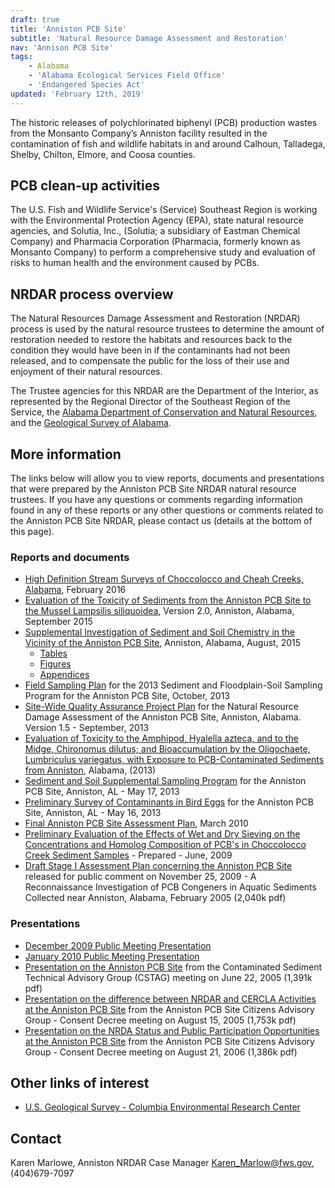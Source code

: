 ```yaml
---
draft: true
title: 'Anniston PCB Site'
subtitle: 'Natural Resource Damage Assessment and Restoration'
nav: 'Annison PCB Site'
tags:
    - Alabama
    - 'Alabama Ecological Services Field Office'
    - 'Endangered Species Act'
updated: 'February 12th, 2019'
---
```


The historic releases of polychlorinated biphenyl (PCB) production wastes from the Monsanto Company’s Anniston facility resulted in the contamination of fish and wildlife habitats in and around Calhoun, Talladega, Shelby, Chilton, Elmore, and Coosa counties.

## PCB clean-up activities

The U.S. Fish and Wildlife Service's (Service) Southeast Region is working with the  Environmental Protection Agency (EPA), state natural resource agencies, and Solutia, Inc., (Solutia; a subsidiary of Eastman Chemical Company) and Pharmacia Corporation (Pharmacia, formerly known as Monsanto Company) to perform a comprehensive study and evaluation of risks to human health and the environment caused by PCBs.

## NRDAR process overview

The Natural Resources Damage Assessment and Restoration (NRDAR) process is used by the natural resource trustees to determine the amount of restoration needed to restore the habitats and resources back to the condition they would have been in if the contaminants had not been released, and to compensate the public for the loss of their use and enjoyment of their natural resources.

The Trustee agencies for this NRDAR are the Department of the Interior, as represented by the Regional Director of the Southeast Region of the Service, the [Alabama Department of Conservation and Natural Resources](http://www.dcnr.state.al.us/), and the [Geological Survey of Alabama](http://www.gsa.state.al.us/).

## More information

The links below will allow you to view reports, documents and presentations that were prepared by the Anniston PCB Site NRDAR natural resource trustees. If you have any questions or comments regarding information found in any of these reports or any other questions or comments related to the Anniston PCB Site NRDAR, please contact us (details at the bottom of this page).

### Reports and documents

- [High Definition Stream Surveys of Choccolocco and Cheah Creeks, Alabama](/pdf/report/choccolocco-creek-high-def-stream-survey-report.pdf), February 2016
- [Evaluation of the Toxicity of Sediments from the Anniston PCB Site to the Mussel Lampsilis siliquoidea](/pdf/report/anniston-mussel-toxicity-report.pdf), Version 2.0, Anniston, Alabama, September 2015
- [Supplemental Investigation of Sediment and Soil Chemistry in the Vicinity of the Anniston PCB Site](/pdf/report/anniston-data-report.pdf), Anniston, Alabama, August, 2015
  - [Tables](/pdf/report/anniston-data-report-tables.pdf)
  - [Figures](/pdf/report/anniston-data-report-figures.pdf)
  - [Appendices](/pdf/report/anniston-data-report-appendices.pdf)
- [Field Sampling Plan](/pdf/plan/anniston-field-sampling-plan.pdf) for the 2013 Sediment and Floodplain-Soil Sampling Program for the Anniston PCB Site, October, 2013
- [Site-Wide Quality Assurance Project Plan](/pdf/plan/anniston-site-wide-quality-assurance-plan.pdf) for the Natural Resource Damage Assessment of the Anniston PCB Site, Anniston, Alabama. Version 1.5 - September, 2013
- [Evaluation of Toxicity to the Amphipod, Hyalella azteca, and to the Midge, Chironomus dilutus; and Bioaccumulation by the Oligochaete, Lumbriculus variegatus, with Exposure to PCB-Contaminated Sediments from Anniston](https://pubs.er.usgs.gov/publication/sir20135125), Alabama, (2013)
- [Sediment and Soil Supplemental Sampling Program](/pdf/plan/anniston-sediment-and-soil-supplemental-sampling-program.pdf) for the Anniston PCB Site, Anniston, AL - May 17, 2013
- [Preliminary Survey of Contaminants in Bird Eggs](/pdf/plan/anniston-avian-study-summary.pdf) for the Anniston PCB Site, Anniston, AL - May 16, 2013
- [Final Anniston PCB Site Assessment Plan](/pdf/plan/anniston-PCB-site-final-assessment-plan.pdf), March 2010
- [Preliminary Evaluation of the Effects of Wet and Dry Sieving on the Concentrations and Homolog Composition of PCB's in Choccolocco Creek Sediment Samples](/pdf/report/anniston-preliminary-evaluation-of-sieving-in-choccolocco-creek.pdf) - Prepared - June, 2009
- [Draft Stage I Assessment Plan concerning the Anniston PCB Site](/pdf/report/anniston-reconnaissance-investigation-of-PCB-congeners-in-aquatic-sediments.pdf) released for public comment on November 25, 2009 - A Reconnaissance Investigation of PCB Congeners in Aquatic Sediments Collected near Anniston, Alabama, February 2005 (2,040k pdf)

### Presentations

- [December 2009 Public Meeting Presentation](/pdf/presentations/anniston-pcb-nrdar-draft-assessment-plan-dec-2009.pdf)
- [January 2010 Public Meeting Presentation](/pdf/presentations/anniston-pcb-nrdar-draft-assessment-plan.pdf)
- [Presentation on the Anniston PCB Site](/pdf/presentations/anniston-pcb-site-cstag-stakeholders-meeting.pdf) from the Contaminated Sediment Technical Advisory Group (CSTAG) meeting on June 22, 2005 (1,391k pdf)
- [Presentation on the difference between NRDAR and CERCLA Activities at the Anniston PCB Site](/pdf/presentations/anniston-pcb-site-citizen-advisory-group-meeting.pdf) from the Anniston PCB Site Citizens Advisory Group - Consent Decree meeting on August 15, 2005 (1,753k pdf)
- [Presentation on the NRDA Status and Public Participation Opportunities at the Anniston PCB Site](/pdf/presentations/anniston-pcb-site-citizen-advisory-group-status-and-public-participation.pdf) from the Anniston PCB Site Citizens Advisory Group - Consent Decree meeting on August 21, 2006 (1,386k pdf)

## Other links of interest

- [U.S. Geological Survey - Columbia Environmental Research Center](https://www.usgs.gov/centers/cerc)

## Contact

Karen Marlowe, Anniston NRDAR Case Manager
[Karen_Marlow@fws.gov](mailto:Karen_Marlow@fws.gov), (404)679-7097